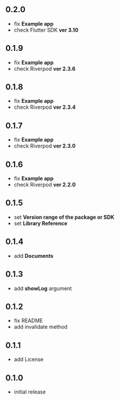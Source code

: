 ## 0.2.0
* fix **Example app**
* check Flutter SDK **ver 3.10**
## 0.1.9
* fix **Example app**
* check Riverpod **ver 2.3.6**
## 0.1.8
* fix **Example app**
* check Riverpod **ver 2.3.4**
## 0.1.7
* fix **Example app**
* check Riverpod **ver 2.3.0**
## 0.1.6
* fix **Example app**
* check Riverpod **ver 2.2.0**
## 0.1.5
* set **Version range of the package or SDK**
* set **Library Reference**
## 0.1.4
* add **Documents** 
## 0.1.3
* add **showLog** argument
## 0.1.2
* fix README
* add invalidate method
## 0.1.1
* add License
## 0.1.0

* initial release
